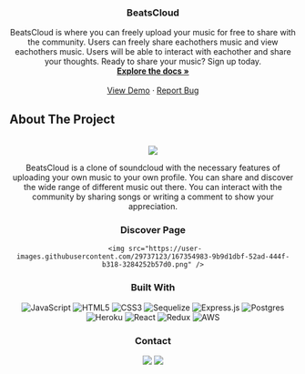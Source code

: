 <div align="center">
  <h3 align="center">BeatsCloud</h3>
  
   <p align="center">
    BeatsCloud is where you can freely upload your music for free to share with the community. Users can freely share eachothers music and view eachothers music. Users will be able to interact with eachother and share your thoughts. Ready to share your music? Sign up today.
    <br />
    <a href="https://github.com/VernyoonChao98/BeatsCloud"><strong>Explore the docs »</strong></a>
    <br />
    <br />
    <a href="https://beatscloud.herokuapp.com/">View Demo</a>
    ·
    <a href="https://github.com/VernyoonChao98/BeatsCloud/issues">Report Bug</a>
  </p>
</div>

## About The Project
<br />

<div align="center">
  <img src="https://user-images.githubusercontent.com/29737123/167352343-455d7fec-5261-4be8-8ac1-05b0c0a773a2.png" />

   <p align="center">
    BeatsCloud is a clone of soundcloud with the necessary features of uploading your own music to your own profile. You can share and discover the wide range of different music out there. You can interact with the community by sharing songs or writing a comment to show your appreciation.
     
### Discover Page
     <img src="https://user-images.githubusercontent.com/29737123/167354983-9b9d1dbf-52ad-444f-b318-3284252b57d0.png" />



### Built With

![JavaScript](https://img.shields.io/badge/javascript-%23323330.svg?style=for-the-badge&logo=javascript&logoColor=%23F7DF1E)
![HTML5](https://img.shields.io/badge/html5-%23E34F26.svg?style=for-the-badge&logo=html5&logoColor=white)
![CSS3](https://img.shields.io/badge/css3-%231572B6.svg?style=for-the-badge&logo=css3&logoColor=white)
![Sequelize](https://img.shields.io/badge/Sequelize-52B0E7?style=for-the-badge&logo=Sequelize&logoColor=white)
![Express.js](https://img.shields.io/badge/express.js-%23404d59.svg?style=for-the-badge&logo=express&logoColor=%2361DAFB)
![Postgres](https://img.shields.io/badge/postgres-%23316192.svg?style=for-the-badge&logo=postgresql&logoColor=white)
![Heroku](https://img.shields.io/badge/heroku-%23430098.svg?style=for-the-badge&logo=heroku&logoColor=white)
![React](https://img.shields.io/badge/react-%2320232a.svg?style=for-the-badge&logo=react&logoColor=%2361DAFB)
![Redux](https://img.shields.io/badge/redux-%23593d88.svg?style=for-the-badge&logo=redux&logoColor=white)
![AWS](https://img.shields.io/badge/AWS-%23FF9900.svg?style=for-the-badge&logo=amazon-aws&logoColor=white)

### Contact
     
<a href="https://www.linkedin.com/in/vernyoon-chao-783494123/"><img src="https://img.shields.io/badge/LinkedIn-0077B5?style=for-the-badge&logo=linkedin&logoColor=white" /></a>
<a href="https://github.com/VernyoonChao98"><img src="https://img.shields.io/badge/GitHub-100000?style=for-the-badge&logo=github&logoColor=white" /></a>
